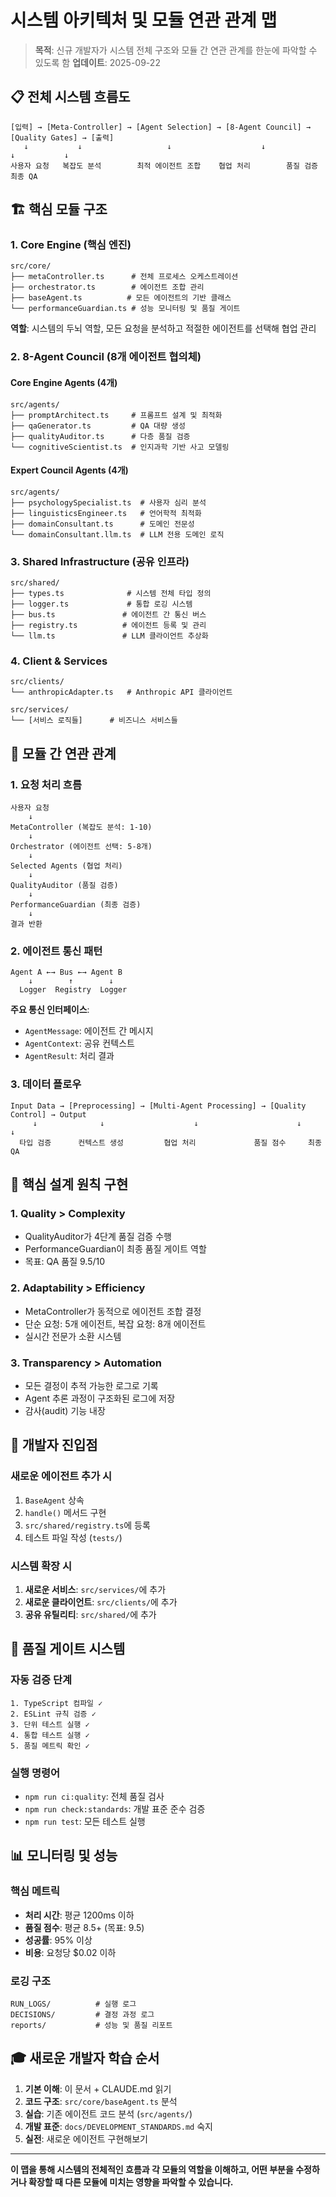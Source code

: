 # 시스템 아키텍처 및 모듈 연관 관계 맵

> **목적**: 신규 개발자가 시스템 전체 구조와 모듈 간 연관 관계를 한눈에 파악할 수 있도록 함
> **업데이트**: 2025-09-22

## 📋 전체 시스템 흐름도

```
[입력] → [Meta-Controller] → [Agent Selection] → [8-Agent Council] → [Quality Gates] → [출력]
   ↓           ↓                   ↓                    ↓                ↓           ↓
사용자 요청   복잡도 분석        최적 에이전트 조합    협업 처리        품질 검증   최종 QA
```

## 🏗️ 핵심 모듈 구조

### 1. **Core Engine (핵심 엔진)**

```
src/core/
├── metaController.ts      # 전체 프로세스 오케스트레이션
├── orchestrator.ts        # 에이전트 조합 관리
├── baseAgent.ts          # 모든 에이전트의 기반 클래스
└── performanceGuardian.ts # 성능 모니터링 및 품질 게이트
```

**역할**: 시스템의 두뇌 역할, 모든 요청을 분석하고 적절한 에이전트를 선택해 협업 관리

### 2. **8-Agent Council (8개 에이전트 협의체)**

#### Core Engine Agents (4개)

```
src/agents/
├── promptArchitect.ts     # 프롬프트 설계 및 최적화
├── qaGenerator.ts         # QA 대량 생성
├── qualityAuditor.ts      # 다층 품질 검증
└── cognitiveScientist.ts  # 인지과학 기반 사고 모델링
```

#### Expert Council Agents (4개)

```
src/agents/
├── psychologySpecialist.ts  # 사용자 심리 분석
├── linguisticsEngineer.ts   # 언어학적 최적화
├── domainConsultant.ts      # 도메인 전문성
└── domainConsultant.llm.ts  # LLM 전용 도메인 로직
```

### 3. **Shared Infrastructure (공유 인프라)**

```
src/shared/
├── types.ts              # 시스템 전체 타입 정의
├── logger.ts             # 통합 로깅 시스템
├── bus.ts               # 에이전트 간 통신 버스
├── registry.ts          # 에이전트 등록 및 관리
└── llm.ts               # LLM 클라이언트 추상화
```

### 4. **Client & Services**

```
src/clients/
└── anthropicAdapter.ts   # Anthropic API 클라이언트

src/services/
└── [서비스 로직들]      # 비즈니스 서비스들
```

## 🔄 모듈 간 연관 관계

### 1. **요청 처리 흐름**

```
사용자 요청
    ↓
MetaController (복잡도 분석: 1-10)
    ↓
Orchestrator (에이전트 선택: 5-8개)
    ↓
Selected Agents (협업 처리)
    ↓
QualityAuditor (품질 검증)
    ↓
PerformanceGuardian (최종 검증)
    ↓
결과 반환
```

### 2. **에이전트 통신 패턴**

```
Agent A ←→ Bus ←→ Agent B
    ↓        ↑        ↓
  Logger  Registry  Logger
```

**주요 통신 인터페이스**:

- `AgentMessage`: 에이전트 간 메시지
- `AgentContext`: 공유 컨텍스트
- `AgentResult`: 처리 결과

### 3. **데이터 플로우**

```
Input Data → [Preprocessing] → [Multi-Agent Processing] → [Quality Control] → Output
     ↓              ↓                    ↓                      ↓           ↓
  타입 검증      컨텍스트 생성         협업 처리             품질 점수     최종 QA
```

## 🎯 핵심 설계 원칙 구현

### 1. **Quality > Complexity**

- QualityAuditor가 4단계 품질 검증 수행
- PerformanceGuardian이 최종 품질 게이트 역할
- 목표: QA 품질 9.5/10

### 2. **Adaptability > Efficiency**

- MetaController가 동적으로 에이전트 조합 결정
- 단순 요청: 5개 에이전트, 복잡 요청: 8개 에이전트
- 실시간 전문가 소환 시스템

### 3. **Transparency > Automation**

- 모든 결정이 추적 가능한 로그로 기록
- Agent 추론 과정이 구조화된 로그에 저장
- 감사(audit) 기능 내장

## 🔧 개발자 진입점

### 새로운 에이전트 추가 시

1. `BaseAgent` 상속
2. `handle()` 메서드 구현
3. `src/shared/registry.ts`에 등록
4. 테스트 파일 작성 (`tests/`)

### 시스템 확장 시

1. **새로운 서비스**: `src/services/`에 추가
2. **새로운 클라이언트**: `src/clients/`에 추가
3. **공유 유틸리티**: `src/shared/`에 추가

## 🚦 품질 게이트 시스템

### 자동 검증 단계

```
1. TypeScript 컴파일 ✓
2. ESLint 규칙 검증 ✓
3. 단위 테스트 실행 ✓
4. 통합 테스트 실행 ✓
5. 품질 메트릭 확인 ✓
```

### 실행 명령어

- `npm run ci:quality`: 전체 품질 검사
- `npm run check:standards`: 개발 표준 준수 검증
- `npm run test`: 모든 테스트 실행

## 📊 모니터링 및 성능

### 핵심 메트릭

- **처리 시간**: 평균 1200ms 이하
- **품질 점수**: 평균 8.5+ (목표: 9.5)
- **성공률**: 95% 이상
- **비용**: 요청당 $0.02 이하

### 로깅 구조

```
RUN_LOGS/          # 실행 로그
DECISIONS/         # 결정 과정 로그
reports/           # 성능 및 품질 리포트
```

## 🎓 새로운 개발자 학습 순서

1. **기본 이해**: 이 문서 + CLAUDE.md 읽기
2. **코드 구조**: `src/core/baseAgent.ts` 분석
3. **실습**: 기존 에이전트 코드 분석 (`src/agents/`)
4. **개발 표준**: `docs/DEVELOPMENT_STANDARDS.md` 숙지
5. **실전**: 새로운 에이전트 구현해보기

---

**이 맵을 통해 시스템의 전체적인 흐름과 각 모듈의 역할을 이해하고,
어떤 부분을 수정하거나 확장할 때 다른 모듈에 미치는 영향을 파악할 수 있습니다.**
